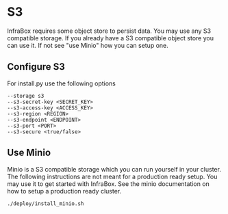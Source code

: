 # S3
InfraBox requires some object store to persist data. You may use any S3 compatible storage. If you already have a S3 compatible object store you can use it. If not see "use Minio" how you can setup one.

## Configure S3
For install.py use the following options

    --storage s3
    --s3-secret-key <SECRET_KEY>
    --s3-access-key <ACCESS_KEY>
    --s3-region <REGION>
    --s3-endpoint <ENDPOINT>
    --s3-port <PORT>
    --s3-secure <true/false>

## Use Minio
Minio is a S3 compatible storage which you can run yourself in your cluster.
The following instructions are not meant for a production ready setup. You may use it to get started with InfraBox. See the minio documentation on how to setup a production ready cluster.

    ./deploy/install_minio.sh
